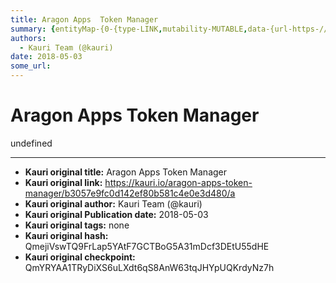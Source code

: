```yaml
---
title: Aragon Apps  Token Manager
summary: {entityMap-{0-{type-LINK,mutability-MUTABLE,data-{url-https-//github.com/aragon/aragon-apps/tree/master/apps/token-manager},1-{type-LINK,mutability-MUTABLE,data-{url-http-//wiki.aragon.one/documentation/aragonOS/-forwarders}},blocks--{key-foo,text-Code in Github- aragon-apps/apps/token-manager,type-unstyled,depth-0,inlineStyleRanges--{offset-0,length-15,style-ITALIC,{offset-0,length-15,style-BOLD-,entityRanges--{offset-16,length-30,key-0}-,data-{}},{key-4ko3q,text-,type-unstyled,depth-0,inlineSt
authors:
  - Kauri Team (@kauri)
date: 2018-05-03
some_url: 
---
```


# Aragon Apps  Token Manager


undefined


---

- **Kauri original title:** Aragon Apps  Token Manager
- **Kauri original link:** https://kauri.io/aragon-apps-token-manager/b3057e9fc0d142ef80b581c4e0e3d480/a
- **Kauri original author:** Kauri Team (@kauri)
- **Kauri original Publication date:** 2018-05-03
- **Kauri original tags:** none
- **Kauri original hash:** QmejiVswTQ9FrLap5YAtF7GCTBoG5A31mDcf3DEtU55dHE
- **Kauri original checkpoint:** QmYRYAA1TRyDiXS6uLXdt6qS8AnW63tqJHYpUQKrdyNz7h



